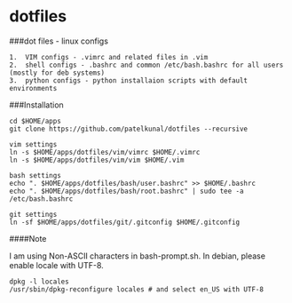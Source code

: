 dotfiles
========

###dot files - linux configs

	1.	VIM configs - .vimrc and related files in .vim
	2.	shell configs - .bashrc and common /etc/bash.bashrc for all users (mostly for deb systems)
	3.	python configs - python installaion scripts with default environments

###Installation

	cd $HOME/apps
	git clone https://github.com/patelkunal/dotfiles --recursive

	vim settings
	ln -s $HOME/apps/dotfiles/vim/vimrc $HOME/.vimrc
	ln -s $HOME/apps/dotfiles/vim/vim $HOME/.vim

	bash settings
	echo ". $HOME/apps/dotfiles/bash/user.bashrc" >> $HOME/.bashrc
	echo ". $HOME/apps/dotfiles/bash/root.bashrc" | sudo tee -a /etc/bash.bashrc 

	git settings
	ln -sf $HOME/apps/dotfiles/git/.gitconfig $HOME/.gitconfig

####Note

I am using Non-ASCII characters in bash-prompt.sh.
In debian, please enable locale with UTF-8. 
```
dpkg -l locales
/usr/sbin/dpkg-reconfigure locales # and select en_US with UTF-8
````
